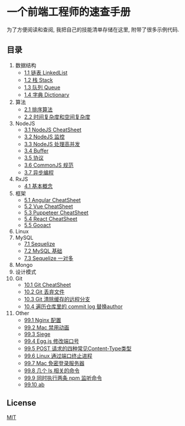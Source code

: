 # 一个前端工程师的速查手册
为了方便阅读和查阅, 我把自己的技能清单存储在这里, 附带了很多示例代码.

## 目录
1. 数据结构
    + [1.1 链表 LinkedList](./1.%20数据结构/1.1%20链表%20LinkedList.md)
    + [1.2 栈 Stack](./1.%20数据结构/1.2%20栈%20Stack.md)
    + [1.3 队列 Queue](./1.%20数据结构/1.3%20队列%20Queue.md)
    + [1.4 字典 Dictionary](./1.%20数据结构/1.4%20字典%20Dictionary.md)
1. 算法
    + [2.1 排序算法](./2.%20算法/2.1%20排序算法.md)
    + [2.2 时间复杂度和空间复杂度](./2.%20算法/2.2%20时间复杂度和空间复杂度.md)
1. NodeJS
    + [3.1 NodeJS CheatSheet](./3.%20NodeJS/3.1%20NodeJS%20CheatSheet.md)
    + [3.2 NodeJS 监控](./3.%20NodeJS/3.2%20NodeJS%20监控.md)
    + [3.3 NodeJS 处理高并发](./3.%20NodeJS/3.3%20NodeJS%20处理高并发.md)
    + [3.4 Buffer](./3.%20NodeJS/3.4%20Buffer.md)
    + [3.5 协议](./3.%20NodeJS/3.5%20协议.md)
    + [3.6 CommonJS 规范](./3.%20NodeJS/3.6%20CommonJS.md)
    + [3.7 异步编程](./3.%20NodeJS/3.7%20异步编程.md)
1. RxJS
    + [4.1 基本概念](./4.%20RxJS/4.1%20基本概念.md)
1. 框架
    + [5.1 Angular CheatSheet](./5.%20框架/5.1%20Angular%20CheatSheet.md)
    + [5.2 Vue CheatSheet](./5.%20框架/5.2%20Vue%20CheatSheet.md)
    + [5.3 Puppeteer CheatSheet](./5.%20框架/5.3%20Puppeteer%20CheatSheet.md)
    + [5.4 React CheatSheet](./5.%20框架/5.4%20React%20CheatSheet.md)
    + [5.5 Gooact](./5.%20框架/5.5%20Gooact.md)
1. Linux
1. MySQL
    + [7.1 Sequelize](./7.%20MySQL/7.1%20Sequelize.md)
    + [7.2 MySQL 基础](./7.%20MySQL/7.2%20MySQL%20基础.md)
    + [7.3 Sequelize 一对多](./7.%20MySQL/7.3%20Sequelize%20一对多.md)
1. Mongo
1. 设计模式
1. Git
    + [10.1 Git CheatSheet](./10.%20Git/10.1%20Git%20CheatSheet.md)
    + [10.2 Git 丢弃文件](./10.%20Git/10.2%20Git%20丢弃文件.md)
    + [10.3 Git 清除缓存的远程分支](./10.%20Git/10.3%20Git%20清除缓存的远程分支.md)
    + [10.4 遍历仓库里的 commit log 替换author](./10.%20Git/10.4%20遍历仓库里的%20commit%20log%20替换author.md)
1. Other
    + [99.1 Nginx 配置](./99.%20Other/99.1%20Nginx%20配置.md)
    + [99.2 Mac 禁用动画](./99.%20Other/99.2%20Mac%20禁用动画.md)
    + [99.3 Siege](./99.%20Other/99.3%20Siege.md)
    + [99.4 Egg.js 修改端口号](./99.%20Other/99.4%20Egg.js%20修改端口号.md)
    + [99.5 POST 请求的四种常见Content-Type类型](./99.%20Other/99.5%20POST%20请求的四种常见Content-Type类型.md)
    + [99.6 Linux 通过端口终止进程](./99.%20Other/99.6%20Linux%20通过端口终止进程.md)
    + [99.7 Mac 免密登录服务器](./99.%20Other/99.7%20Mac%20免密登录服务器.md)
    + [99.8 几个 ls 相关的命令](./99.%20Other/99.8%20几个%20ls%20相关的命令.md)
    + [99.9 同时执行两条 npm 监听命令](./99.%20Other/99.9%20同时执行两条%20npm%20监听命令.md)
    + [99.10 ab](./99.%20Other/99.10%20ab.md)
    

## License
[MIT](./LICENSE)
